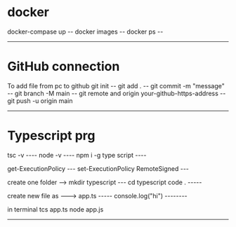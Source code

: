 # docker
 docker-compase up --
 docker images --
 docker ps --
 
--------------------------------------------------------------------------------------
# GitHub connection

To add file from pc to github 
  git init --
  git add . --
  git commit -m "message" --
  git branch -M main --
  git remote and origin your-github-https-address --
  git push -u origin main
  
--------------------------------------------------------------------------------------
# Typescript prg
 tsc -v ----
 node -v ----
 npm i -g type script ----

 get-ExecutionPolicy ---
 set-ExecutionPolicy RemoteSigned ---

 create one folder -->
 mkdir typescript ---
 cd typescript
 code . -----

 create new file as --->
 app.ts ----- console.log("hi") --------

 in terminal
 tcs app.ts
 node app.js
 
--------------------------------------------------------------------------------------
 
 
 

